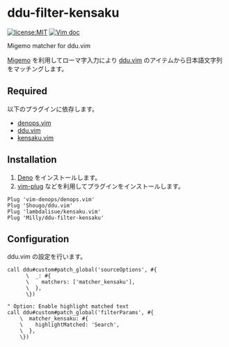 # ddu-filter-kensaku

[![license:MIT](https://img.shields.io/github/license/Milly/ddu-filter-kensaku?style=flat-square)](LICENSE)
[![Vim doc](https://img.shields.io/badge/doc-%3Ah%20ddu--filter--kensaku-orange.svg?style=flat-square&logo=vim)](doc/ddu-filter-kensaku.txt)

Migemo matcher for ddu.vim

[Migemo][] を利用してローマ字入力により [ddu.vim][] のアイテムから日本語文字列をマッチングします。

## Required

以下のプラグインに依存します。

- [denops.vim][]
- [ddu.vim][]
- [kensaku.vim][]

## Installation

1. [Deno][] をインストールします。
2. [vim-plug][] などを利用してプラグインをインストールします。

```
Plug 'vim-denops/denops.vim'
Plug 'Shougo/ddu.vim'
Plug 'lambdalisue/kensaku.vim'
Plug 'Milly/ddu-filter-kensaku'
```

## Configuration

ddu.vim の設定を行います。

```vim
call ddu#custom#patch_global('sourceOptions', #{
      \  _: #{
      \    matchers: ['matcher_kensaku'],
      \  },
      \})

" Option: Enable highlight matched text
call ddu#custom#patch_global('filterParams', #{
    \  matcher_kensaku: #{
    \    highlightMatched: 'Search',
    \  },
    \})
```

[Deno]: https://deno.land/
[Migemo]: http://0xcc.net/migemo/
[ddu.vim]: https://github.com/Shougo/ddu.vim
[denops.vim]: https://github.com/vim-denops/denops.vim
[kensaku.vim]: https://github.com/lambdalisue/kensaku.vim
[vim-plug]: https://github.com/junegunn/vim-plug
